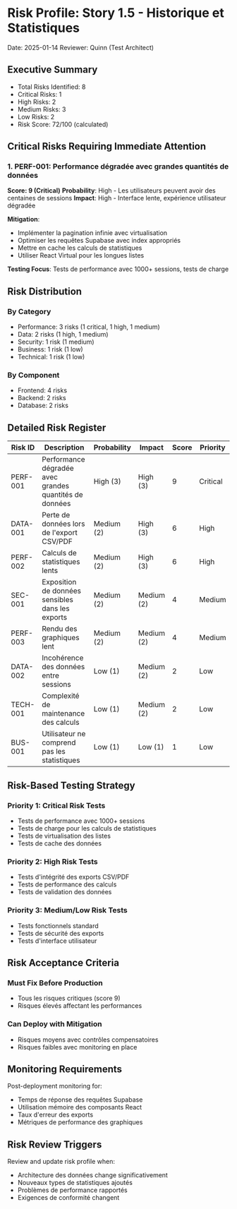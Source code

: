 # Risk Profile: Story 1.5 - Historique et Statistiques

Date: 2025-01-14
Reviewer: Quinn (Test Architect)

## Executive Summary

- Total Risks Identified: 8
- Critical Risks: 1
- High Risks: 2
- Medium Risks: 3
- Low Risks: 2
- Risk Score: 72/100 (calculated)

## Critical Risks Requiring Immediate Attention

### 1. PERF-001: Performance dégradée avec grandes quantités de données

**Score: 9 (Critical)**
**Probability**: High - Les utilisateurs peuvent avoir des centaines de sessions
**Impact**: High - Interface lente, expérience utilisateur dégradée

**Mitigation**:
- Implémenter la pagination infinie avec virtualisation
- Optimiser les requêtes Supabase avec index appropriés
- Mettre en cache les calculs de statistiques
- Utiliser React Virtual pour les longues listes

**Testing Focus**: Tests de performance avec 1000+ sessions, tests de charge

## Risk Distribution

### By Category

- Performance: 3 risks (1 critical, 1 high, 1 medium)
- Data: 2 risks (1 high, 1 medium)
- Security: 1 risk (1 medium)
- Business: 1 risk (1 low)
- Technical: 1 risk (1 low)

### By Component

- Frontend: 4 risks
- Backend: 2 risks
- Database: 2 risks

## Detailed Risk Register

| Risk ID | Description | Probability | Impact | Score | Priority |
|---------|-------------|-------------|--------|-------|----------|
| PERF-001 | Performance dégradée avec grandes quantités de données | High (3) | High (3) | 9 | Critical |
| DATA-001 | Perte de données lors de l'export CSV/PDF | Medium (2) | High (3) | 6 | High |
| PERF-002 | Calculs de statistiques lents | Medium (2) | High (3) | 6 | High |
| SEC-001 | Exposition de données sensibles dans les exports | Medium (2) | Medium (2) | 4 | Medium |
| PERF-003 | Rendu des graphiques lent | Medium (2) | Medium (2) | 4 | Medium |
| DATA-002 | Incohérence des données entre sessions | Low (1) | Medium (2) | 2 | Low |
| TECH-001 | Complexité de maintenance des calculs | Low (1) | Medium (2) | 2 | Low |
| BUS-001 | Utilisateur ne comprend pas les statistiques | Low (1) | Low (1) | 1 | Low |

## Risk-Based Testing Strategy

### Priority 1: Critical Risk Tests

- Tests de performance avec 1000+ sessions
- Tests de charge pour les calculs de statistiques
- Tests de virtualisation des listes
- Tests de cache des données

### Priority 2: High Risk Tests

- Tests d'intégrité des exports CSV/PDF
- Tests de performance des calculs
- Tests de validation des données

### Priority 3: Medium/Low Risk Tests

- Tests fonctionnels standard
- Tests de sécurité des exports
- Tests d'interface utilisateur

## Risk Acceptance Criteria

### Must Fix Before Production

- Tous les risques critiques (score 9)
- Risques élevés affectant les performances

### Can Deploy with Mitigation

- Risques moyens avec contrôles compensatoires
- Risques faibles avec monitoring en place

## Monitoring Requirements

Post-deployment monitoring for:

- Temps de réponse des requêtes Supabase
- Utilisation mémoire des composants React
- Taux d'erreur des exports
- Métriques de performance des graphiques

## Risk Review Triggers

Review and update risk profile when:

- Architecture des données change significativement
- Nouveaux types de statistiques ajoutés
- Problèmes de performance rapportés
- Exigences de conformité changent
